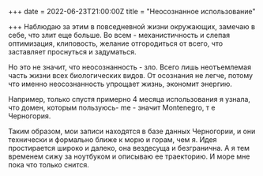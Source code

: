 +++
date = 2022-06-23T21:00:00Z
title = "Неосознанное использование"

+++
Наблюдаю за этим в повседневной жизни окружающих, замечаю в себе, что злит еще больше. Во всем - механистичность и слепая оптимизация, клиповость, желание отгородиться от всего, что заставляет проснуться и задуматься. 

Но это не значит, что неосознанность - зло. Всего лишь неотъемлемая часть жизни всех биологических видов. От осознания не легче, потому что именно неосознанность упрощает жизнь, экономит энергию.

Например, только спустя примерно 4 месяца использования я узнала, что домен, которым пользуюсь- me - значит Montenegro, т е Черногория. 

Таким образом, мои записи находятся в базе данных Черногории, и они технически и формально ближе к морю и горам, чем я. Идея простирается широко и далеко, она вездесуща и безгранична. А я тем временем сижу за ноутбуком и описываю ее траекторию. И море мне пока что только снится. 

 